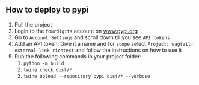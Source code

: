 
## How to deploy to pypi

1. Pull the project
2. Login to the `fourdigits` account on www.pypi.org 
3. Go to `Account Settings` and scroll down till you see `API tokens`
4. Add an API token: Give it a name and for `scope` select `Project: wagtail-external-link-richtext` 
and follow the instructions on how to use it
5. Run the following commands in your project folder:
   1. `python -m build`
   2. `twine check dist/*`
   3. `twine upload --repository pypi dist/* --verbose`